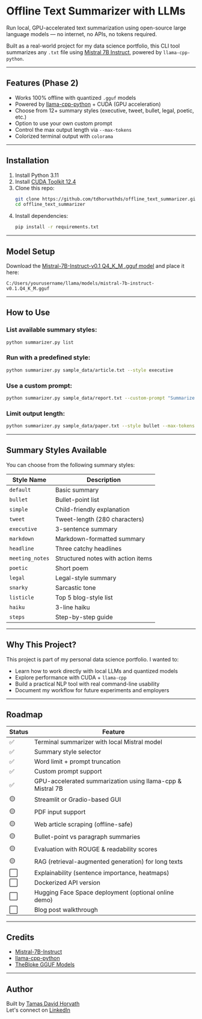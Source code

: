 # Offline Text Summarizer with LLMs

Run local, GPU-accelerated text summarization using open-source large language models — no internet, no APIs, no tokens required.

Built as a real-world project for my data science portfolio, this CLI tool summarizes any `.txt` file using [Mistral 7B Instruct](https://huggingface.co/mistralai/Mistral-7B-Instruct-v0.1), powered by `llama-cpp-python`.

---

## Features (Phase 2)

- Works 100% offline with quantized `.gguf` models
- Powered by [llama-cpp-python](https://github.com/abetlen/llama-cpp-python) + CUDA (GPU acceleration)
- Choose from 12+ summary styles (executive, tweet, bullet, legal, poetic, etc.)
- Option to use your own custom prompt
- Control the max output length via `--max-tokens`
- Colorized terminal output with `colorama`

---

## Installation

1. Install Python 3.11  
2. Install [CUDA Toolkit 12.4](https://developer.nvidia.com/cuda-12-4-0-download-archive)  
3. Clone this repo:
   ```bash
   git clone https://github.com/tdhorvathds/offline_text_summarizer.git
   cd offline_text_summarizer
   ```
4. Install dependencies:
   ```bash
   pip install -r requirements.txt
   ```

---

## Model Setup

Download the [Mistral-7B-Instruct-v0.1 Q4_K_M .gguf model](https://huggingface.co/TheBloke/Mistral-7B-Instruct-v0.1-GGUF) and place it here:

```
C:/Users/yourusername/llama/models/mistral-7b-instruct-v0.1.Q4_K_M.gguf
```

---

## How to Use

### List available summary styles:

```bash
python summarizer.py list
```

### Run with a predefined style:

```bash
python summarizer.py sample_data/article.txt --style executive
```

### Use a custom prompt:

```bash
python summarizer.py sample_data/report.txt --custom-prompt "Summarize for a LinkedIn post"
```

### Limit output length:

```bash
python summarizer.py sample_data/paper.txt --style bullet --max-tokens 150
```

---

## Summary Styles Available

You can choose from the following summary styles:

| Style Name      | Description                        |
|------------------|------------------------------------|
| `default`        | Basic summary                      |
| `bullet`         | Bullet-point list                  |
| `simple`         | Child-friendly explanation         |
| `tweet`          | Tweet-length (280 characters)      |
| `executive`      | 3-sentence summary                 |
| `markdown`       | Markdown-formatted summary         |
| `headline`       | Three catchy headlines             |
| `meeting_notes`  | Structured notes with action items |
| `poetic`         | Short poem                         |
| `legal`          | Legal-style summary                |
| `snarky`         | Sarcastic tone                     |
| `listicle`       | Top 5 blog-style list              |
| `haiku`          | 3-line haiku                       |
| `steps`          | Step-by-step guide                 |

---

## Why This Project?

This project is part of my personal data science portfolio. I wanted to:

- Learn how to work directly with local LLMs and quantized models
- Explore performance with CUDA + `llama-cpp`
- Build a practical NLP tool with real command-line usability
- Document my workflow for future experiments and employers

---

## Roadmap

| Status | Feature                                                      |
|--------|--------------------------------------------------------------|
| ✅     | Terminal summarizer with local Mistral model         |
| ✅     | Summary style selector                               |
| ✅     | Word limit + prompt truncation                       |
| ✅     | Custom prompt support                                |
| ✅     | GPU-accelerated summarization using llama-cpp & Mistral 7B  |
| 🟡     | Streamlit or Gradio-based GUI                        |
| 🟡     | PDF input support                                    |
| 🟡     | Web article scraping (offline-safe)                  |
| 🟡     | Bullet-point vs paragraph summaries                  |
| 🟡     | Evaluation with ROUGE & readability scores           |
| 🟡     | RAG (retrieval-augmented generation) for long texts  |
| ⬜     | Explainability (sentence importance, heatmaps)       |
| ⬜     | Dockerized API version                               |
| ⬜     | Hugging Face Space deployment (optional online demo) |
| ⬜     | Blog post walkthrough                                |

---

## Credits

- [Mistral-7B-Instruct](https://huggingface.co/mistralai/Mistral-7B-Instruct-v0.1)
- [llama-cpp-python](https://github.com/abetlen/llama-cpp-python)
- [TheBloke GGUF Models](https://huggingface.co/TheBloke)

---

## Author

Built by [Tamas David Horvath](https://github.com/tdhorvathds)  
Let's connect on [LinkedIn](https://www.linkedin.com/in/tdhorvathds/)
